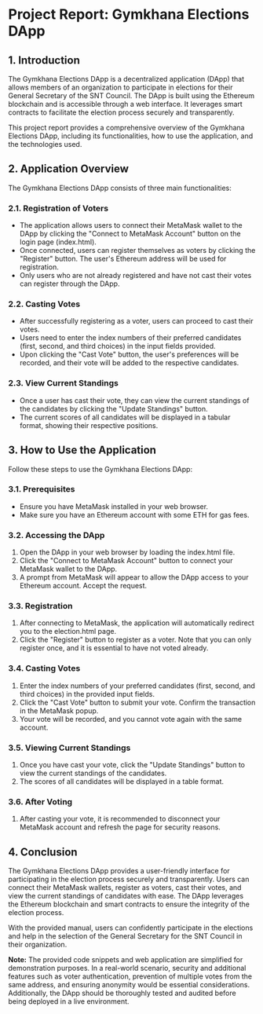 # Project Report: Gymkhana Elections DApp

## 1. Introduction

The Gymkhana Elections DApp is a decentralized application (DApp) that allows members of an organization to participate in elections for their General Secretary of the SNT Council. The DApp is built using the Ethereum blockchain and is accessible through a web interface. It leverages smart contracts to facilitate the election process securely and transparently.

This project report provides a comprehensive overview of the Gymkhana Elections DApp, including its functionalities, how to use the application, and the technologies used.

## 2. Application Overview

The Gymkhana Elections DApp consists of three main functionalities:

### 2.1. Registration of Voters

- The application allows users to connect their MetaMask wallet to the DApp by clicking the "Connect to MetaMask Account" button on the login page (index.html).
- Once connected, users can register themselves as voters by clicking the "Register" button. The user's Ethereum address will be used for registration.
- Only users who are not already registered and have not cast their votes can register through the DApp.

### 2.2. Casting Votes

- After successfully registering as a voter, users can proceed to cast their votes.
- Users need to enter the index numbers of their preferred candidates (first, second, and third choices) in the input fields provided.
- Upon clicking the "Cast Vote" button, the user's preferences will be recorded, and their vote will be added to the respective candidates.

### 2.3. View Current Standings

- Once a user has cast their vote, they can view the current standings of the candidates by clicking the "Update Standings" button.
- The current scores of all candidates will be displayed in a tabular format, showing their respective positions.

## 3. How to Use the Application

Follow these steps to use the Gymkhana Elections DApp:

### 3.1. Prerequisites

- Ensure you have MetaMask installed in your web browser.
- Make sure you have an Ethereum account with some ETH for gas fees.

### 3.2. Accessing the DApp

1. Open the DApp in your web browser by loading the index.html file.
2. Click the "Connect to MetaMask Account" button to connect your MetaMask wallet to the DApp.
3. A prompt from MetaMask will appear to allow the DApp access to your Ethereum account. Accept the request.

### 3.3. Registration

1. After connecting to MetaMask, the application will automatically redirect you to the election.html page.
2. Click the "Register" button to register as a voter. Note that you can only register once, and it is essential to have not voted already.

### 3.4. Casting Votes

1. Enter the index numbers of your preferred candidates (first, second, and third choices) in the provided input fields.
2. Click the "Cast Vote" button to submit your vote. Confirm the transaction in the MetaMask popup.
3. Your vote will be recorded, and you cannot vote again with the same account.

### 3.5. Viewing Current Standings

1. Once you have cast your vote, click the "Update Standings" button to view the current standings of the candidates.
2. The scores of all candidates will be displayed in a table format.

### 3.6. After Voting

1. After casting your vote, it is recommended to disconnect your MetaMask account and refresh the page for security reasons.

## 4. Conclusion

The Gymkhana Elections DApp provides a user-friendly interface for participating in the election process securely and transparently. Users can connect their MetaMask wallets, register as voters, cast their votes, and view the current standings of candidates with ease. The DApp leverages the Ethereum blockchain and smart contracts to ensure the integrity of the election process.

With the provided manual, users can confidently participate in the elections and help in the selection of the General Secretary for the SNT Council in their organization.

**Note:** The provided code snippets and web application are simplified for demonstration purposes. In a real-world scenario, security and additional features such as voter authentication, prevention of multiple votes from the same address, and ensuring anonymity would be essential considerations. Additionally, the DApp should be thoroughly tested and audited before being deployed in a live environment.
